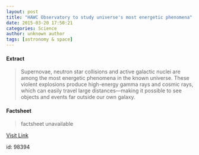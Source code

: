 ```yaml
---
layout: post
title: "HAWC Observatory to study universe's most energetic phenomena"
date: 2015-03-20 17:50:21
categories: Science
author: unknown author
tags: [astronomy & space]
---
```



#### Extract
>Supernovae, neutron star collisions and active galactic nuclei are among the most energetic phenomena in the known universe. These violent explosions produce high-energy gamma rays and cosmic rays, which can easily travel large distances—making it possible to see objects and events far outside our own galaxy.

#### Factsheet
>factsheet unavailable

[Visit Link](http://phys.org/news346078210.html)

id:   98394
